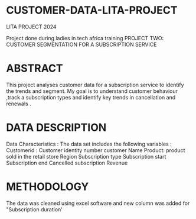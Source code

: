 # CUSTOMER-DATA-LITA-PROJECT
LITA PROJECT 2024


Project done during ladies in tech africa training 
PROJECT TWO: CUSTOMER SEGMENTATION FOR A SUBSCRIPTION SERVICE 

# ABSTRACT 
This project analyses customer data for a subscription service to identify the trends and segment. My goal is to understand customer behaviour ,track a subscription types and identify key trends in cancellation and renewals . 

# DATA DESCRIPTION 

Data Characteristics :
The data set includes the following variables : 
Customerid : Customer identity number 
customer Name 
Product: product sold in the retail store 
Region
Subscription type 
Subscription start
Subscription end
Cancelled subscription 
Revenue

# METHODOLOGY
The data was cleaned using excel software and new column was added for "Subscription duration'
